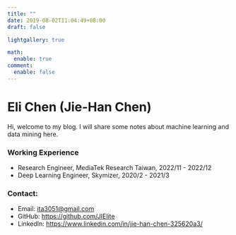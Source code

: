 ```yaml
---
title: ""
date: 2019-08-02T11:04:49+08:00
draft: false

lightgallery: true

math:
  enable: true
comment:
  enable: false
---
```


# Eli Chen (Jie-Han Chen)

Hi, welcome to my blog. I will share some notes about machine learning and data mining here.

### Working Experience
- Research Engineer, MediaTek Research Taiwan, 2022/11 - 2022/12
- Deep Learning Engineer, Skymizer, 2020/2 - 2021/3

### Contact:
- Email: ita3051@gmail.com
- GitHub: https://github.com/JIElite
- LinkedIn: https://www.linkedin.com/in/jie-han-chen-325620a3/

